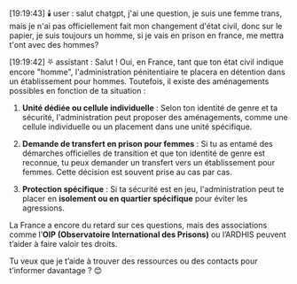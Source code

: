 [19:19:43] 🕯️ user :
salut chatgpt, j'ai une question, je suis une femme trans, mais je n'ai pas officiellement fait mon changement d'état civil, donc sur le papier, je suis toujours un homme, si je vais en prison en france, me mettra t'ont avec des hommes?

[19:19:42] ⛧ assistant :
Salut ! Oui, en France, tant que ton état civil indique encore "homme", l'administration pénitentiaire te placera en détention dans un établissement pour hommes. Toutefois, il existe des aménagements possibles en fonction de ta situation :

1. **Unité dédiée ou cellule individuelle** : Selon ton identité de genre et ta sécurité, l'administration peut proposer des aménagements, comme une cellule individuelle ou un placement dans une unité spécifique.

2. **Demande de transfert en prison pour femmes** : Si tu as entamé des démarches officielles de transition et que ton identité de genre est reconnue, tu peux demander un transfert vers un établissement pour femmes. Cette décision est souvent prise au cas par cas.

3. **Protection spécifique** : Si ta sécurité est en jeu, l'administration peut te placer en **isolement ou en quartier spécifique** pour éviter les agressions.

La France a encore du retard sur ces questions, mais des associations comme l’**OIP (Observatoire International des Prisons)** ou l’ARDHIS peuvent t’aider à faire valoir tes droits.

Tu veux que je t’aide à trouver des ressources ou des contacts pour t’informer davantage ? 😊

